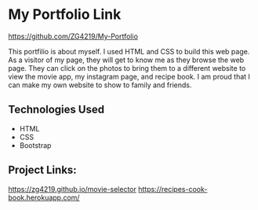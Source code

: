 # My Portfolio Link
https://github.com/ZG4219/My-Portfolio

This portfilio is about myself.
I used HTML and CSS to build this web page.
As a visitor of my page, they will get to know me as they browse the web page.
They can click on the photos to bring them to a different website to view the movie app, my instagram page, and recipe book.
I am proud that I can make my own website to show to family and friends.

## Technologies Used

- HTML
- CSS
- Bootstrap

## Project Links:

https://zg4219.github.io/movie-selector
https://recipes-cook-book.herokuapp.com/


